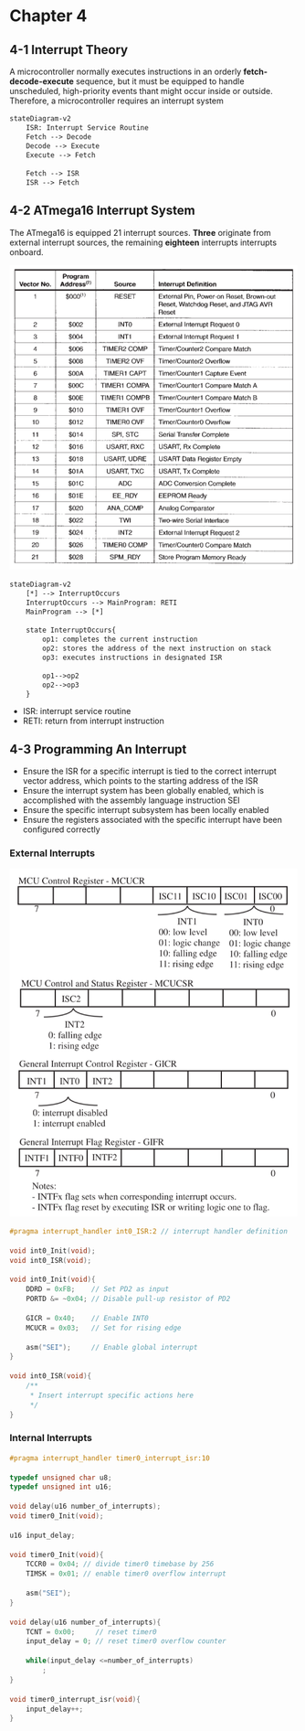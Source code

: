# Chapter 4

## 4-1 Interrupt Theory

A microcontroller normally executes instructions in an orderly **fetch-decode-execute** sequence, but it must be equipped to handle unscheduled, high-priority events thant might occur inside or outside. Therefore, a microcontroller requires an interrupt system

```mermaid
stateDiagram-v2
    ISR: Interrupt Service Routine
    Fetch --> Decode
    Decode --> Execute
    Execute --> Fetch

    Fetch --> ISR
    ISR --> Fetch
```

## 4-2 ATmega16 Interrupt System

The ATmega16 is equipped 21 interrupt sources. **Three** originate from external interrupt sources, the remaining **eighteen** interrupts interrupts onboard.

<div align = center><img src = "../assets/ch4-1.png"></div>

```mermaid
stateDiagram-v2
    [*] --> InterruptOccurs
    InterruptOccurs --> MainProgram: RETI
    MainProgram --> [*]

    state InterruptOccurs{
        op1: completes the current instruction
        op2: stores the address of the next instruction on stack
        op3: executes instructions in designated ISR

        op1-->op2
        op2-->op3
    }
```

- ISR: interrupt service routine
- RETI: return from interrupt instruction

## 4-3 Programming An Interrupt

- Ensure the ISR for a specific interrupt is tied to the correct interrupt vector address, which points to the starting address of the ISR
- Ensure the interrupt system has been globally enabled, which is accomplished with the assembly language instruction SEI
- Ensure the specific interrupt subsystem has been locally enabled
- Ensure the registers associated with the specific interrupt have been configured correctly

### External Interrupts

<div align = center><img src = "../assets/ch4-2.png"></div>

```C
#pragma interrupt_handler int0_ISR:2 // interrupt handler definition

void int0_Init(void);
void int0_ISR(void);

void int0_Init(void){
    DDRD = 0xFB;    // Set PD2 as input
    PORTD &= ~0x04; // Disable pull-up resistor of PD2

    GICR = 0x40;    // Enable INT0
    MCUCR = 0x03;   // Set for rising edge

    asm("SEI");     // Enable global interrupt
}

void int0_ISR(void){
    /**
     * Insert interrupt specific actions here
     */
}
```

### Internal Interrupts

```C
#pragma interrupt_handler timer0_interrupt_isr:10

typedef unsigned char u8;
typedef unsigned int u16;

void delay(u16 number_of_interrupts);
void timer0_Init(void);

u16 input_delay;

void timer0_Init(void){
    TCCR0 = 0x04; // divide timer0 timebase by 256
    TIMSK = 0x01; // enable timer0 overflow interrupt

    asm("SEI");
}

void delay(u16 number_of_interrupts){
    TCNT = 0x00;     // reset timer0
    input_delay = 0; // reset timer0 overflow counter

    while(input_delay <=number_of_interrupts)
        ;
}

void timer0_interrupt_isr(void){
    input_delay++;
}

```


